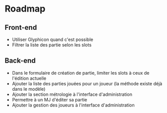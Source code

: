 # Roadmap

## Front-end

 * Utiliser Glyphicon quand c'est possible
 * Filtrer la liste des partie selon les slots

## Back-end

 * Dans le formulaire de création de partie, limiter les slots à ceux de l'édition actuelle
 * Ajouter la liste des parties jouées pour un joueur (la méthode existe déjà dans le modèle)
 * Ajouter la section métrologie à l'interface d'administration
 * Permettre à un MJ d'éditer sa partie
 * Ajouter la gestion des joueurs à l'interface d'administration
